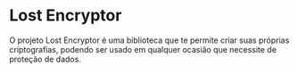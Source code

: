 # Lost Encryptor
O projeto Lost Encryptor é uma biblioteca que te permite criar suas próprias criptografias, podendo ser usado em qualquer ocasião que necessite de proteção de dados.


